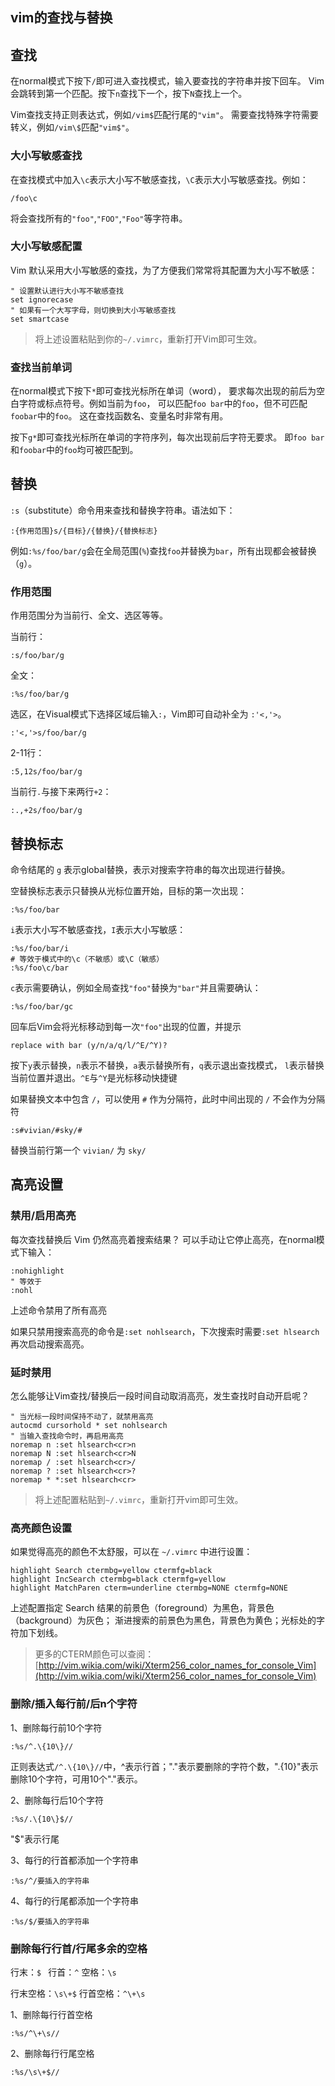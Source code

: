 ## vim的查找与替换

## 查找

在normal模式下按下`/`即可进入查找模式，输入要查找的字符串并按下回车。 Vim会跳转到第一个匹配。按下`n`查找下一个，按下`N`查找上一个。

Vim查找支持正则表达式，例如`/vim$`匹配行尾的`"vim"`。 需要查找特殊字符需要转义，例如`/vim\$`匹配`"vim$"`。

### 大小写敏感查找

在查找模式中加入`\c`表示大小写不敏感查找，`\C`表示大小写敏感查找。例如：

```
/foo\c
```

将会查找所有的`"foo"`,`"FOO"`,`"Foo"`等字符串。

### 大小写敏感配置

Vim 默认采用大小写敏感的查找，为了方便我们常常将其配置为大小写不敏感：

```
" 设置默认进行大小写不敏感查找
set ignorecase
" 如果有一个大写字母，则切换到大小写敏感查找
set smartcase 

```

> 将上述设置粘贴到你的`~/.vimrc`，重新打开Vim即可生效。

### 查找当前单词

在normal模式下按下`*`即可查找光标所在单词（word）， 要求每次出现的前后为空白字符或标点符号。例如当前为`foo`， 可以匹配`foo bar`中的`foo`，但不可匹配`foobar`中的`foo`。 这在查找函数名、变量名时非常有用。

按下`g*`即可查找光标所在单词的字符序列，每次出现前后字符无要求。 即`foo bar`和`foobar`中的`foo`均可被匹配到。

## 替换

`:s`（substitute）命令用来查找和替换字符串。语法如下：

```
:{作用范围}s/{目标}/{替换}/{替换标志}

```

例如`:%s/foo/bar/g`会在全局范围(`%`)查找`foo`并替换为`bar`，所有出现都会被替换（`g`）。

### 作用范围

作用范围分为当前行、全文、选区等等。

当前行：

```
:s/foo/bar/g

```

全文：

```
:%s/foo/bar/g
```

选区，在Visual模式下选择区域后输入`:`，Vim即可自动补全为 `:'<,'>`。

```
:'<,'>s/foo/bar/g

```

2-11行：

```
:5,12s/foo/bar/g

```

当前行`.`与接下来两行`+2`：

```
:.,+2s/foo/bar/g
```

## 替换标志

命令结尾的 `g` 表示global替换，表示对搜索字符串的每次出现进行替换。

空替换标志表示只替换从光标位置开始，目标的第一次出现：

```
:%s/foo/bar

```

`i`表示大小写不敏感查找，`I`表示大小写敏感：

```
:%s/foo/bar/i
# 等效于模式中的\c（不敏感）或\C（敏感）
:%s/foo\c/bar

```

`c`表示需要确认，例如全局查找`"foo"`替换为`"bar"`并且需要确认：

```
:%s/foo/bar/gc

```

回车后Vim会将光标移动到每一次`"foo"`出现的位置，并提示

```
replace with bar (y/n/a/q/l/^E/^Y)?

```

按下`y`表示替换，`n`表示不替换，`a`表示替换所有，`q`表示退出查找模式， `l`表示替换当前位置并退出。`^E`与`^Y`是光标移动快捷键

如果替换文本中包含 `/`，可以使用 `#` 作为分隔符，此时中间出现的 `/` 不会作为分隔符

```
:s#vivian/#sky/#
```

替换当前行第一个 `vivian/` 为 `sky/`

## 高亮设置

### 禁用/启用高亮

每次查找替换后 Vim 仍然高亮着搜索结果？ 可以手动让它停止高亮，在normal模式下输入：

```
:nohighlight
" 等效于
:nohl
```

上述命令禁用了所有高亮

如果只禁用搜索高亮的命令是`:set nohlsearch`，下次搜索时需要`:set hlsearch`再次启动搜索高亮。

### 延时禁用

怎么能够让Vim查找/替换后一段时间自动取消高亮，发生查找时自动开启呢？

```
" 当光标一段时间保持不动了，就禁用高亮
autocmd cursorhold * set nohlsearch
" 当输入查找命令时，再启用高亮
noremap n :set hlsearch<cr>n
noremap N :set hlsearch<cr>N
noremap / :set hlsearch<cr>/
noremap ? :set hlsearch<cr>?
noremap * *:set hlsearch<cr>

```

> 将上述配置粘贴到`~/.vimrc`，重新打开vim即可生效。

### 高亮颜色设置

如果觉得高亮的颜色不太舒服，可以在 `~/.vimrc` 中进行设置：

```
highlight Search ctermbg=yellow ctermfg=black 
highlight IncSearch ctermbg=black ctermfg=yellow 
highlight MatchParen cterm=underline ctermbg=NONE ctermfg=NONE
```

上述配置指定 Search 结果的前景色（foreground）为黑色，背景色（background）为灰色； 渐进搜索的前景色为黑色，背景色为黄色；光标处的字符加下划线。

> 更多的CTERM颜色可以查阅：[http://vim.wikia.com/wiki/Xterm256_color_names_for_console_Vim](http://vim.wikia.com/wiki/Xterm256_color_names_for_console_Vim)

### 删除/插入每行前/后n个字符

1、删除每行前10个字符

```
:%s/^.\{10\}//
```

正则表达式`/^.\{10\}//`中，^表示行首；"."表示要删除的字符个数，".\{10\}"表示删除10个字符，可用10个"."表示。

2、删除每行后10个字符

```
:%s/.\{10\}$//
```

"$"表示行尾

3、每行的行首都添加一个字符串

```
:%s/^/要插入的字符串
```

4、每行的行尾都添加一个字符串

```
:%s/$/要插入的字符串
```

### 删除每行行首/行尾多余的空格

行末：`$ `
行首：`^`
空格：`\s`

行末空格：`\s\+$`
行首空格：`^\+\s`

1、删除每行行首空格

```
:%s/^\+\s//
```

2、删除每行行尾空格

```
:%s/\s\+$//
```

